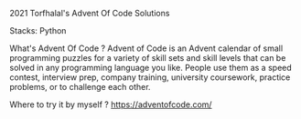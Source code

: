 2021 Torfhalal's Advent Of Code Solutions

Stacks: Python

What's Advent Of Code ?
Advent of Code is an Advent calendar of small programming puzzles for a variety of skill sets and skill levels that can be solved in any programming language you like. People use them as a speed contest, interview prep, company training, university coursework, practice problems, or to challenge each other.

Where to try it by myself ?
https://adventofcode.com/
